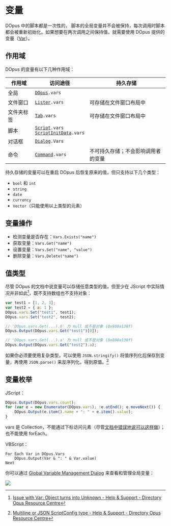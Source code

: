 # 变量
DOpus 中的脚本都是一次性的， 脚本的全局变量并不会被保持，每次调用时脚本都会被重新初始化。如果想要在两次调用之间保持值，就需要使用 DOpus 提供的变量（[Var](https://www.gpsoft.com.au/help/opus12/index.html#!Documents/Scripting/Var.htm)）。

## 作用域
DOpus 的变量有以下几种作用域：

作用域 | 访问途径 | 持久存储
--- | --- | ---
全局 | <code>[DOpus](https://www.gpsoft.com.au/help/opus12/Documents/Scripting/DOpus.htm).vars</code>
文件窗口 | <code>[Lister](https://www.gpsoft.com.au/help/opus12/Documents/Scripting/Lister.htm).vars</code> | 可存储在文件窗口布局中
文件夹标签 | <code>[Tab](https://www.gpsoft.com.au/help/opus12/Documents/Scripting/Tab.htm).vars</code> | 可存储在文件窗口布局中
脚本 | <code>[Script](https://www.gpsoft.com.au/help/opus12/Documents/Scripting/Script.htm).vars</code> <br /> <code>[ScriptInitData](https://www.gpsoft.com.au/help/opus12/Documents/Scripting/ScriptInitData.htm).vars</code>
对话框 | <code>[Dialog](https://www.gpsoft.com.au/help/opus12/Documents/Scripting/Dialog.htm).Vars</code>
命令 | <code>[Command](https://www.gpsoft.com.au/help/opus12/Documents/Scripting/Command.htm).vars</code> | 不可持久存储；不会影响调用者的变量

持久存储的变量可以在重启 DOpus 后恢复原来的值，但只支持以下几个类型：
- `bool` 和 `int`
- `string`
- `date`
- `currency`
- `Vector`（只能使用以上类型的元素）

## 变量操作
- 检测变量是否存在：`Vars.Exists("name")`
- 获取变量：`Vars.Get("name")`
- 设置变量：`Vars.Set("name", "value")`
- 删除变量：`Vars.Delete("name")`

## 值类型
尽管 DOpus 的文档中说变量可以存储任意类型的值，但至少在 JScript 中实际情况并非如此[^var-type]，既不支持数组也不支持对象：
```js
var test1 = [1, 2, 3];
var test2 = { a: 1 };
DOpus.vars.Set("test1", test1);
DOpus.vars.Set("test2", test2);
```
```js
// 'DOpus.vars.Get(...).0' 为 null 或不是对象 (0x800a138f)
DOpus.Output(DOpus.vars.Get("test1")[0]);

// 'DOpus.vars.Get(...).a' 为 null 或不是对象 (0x800a138f)
DOpus.Output(DOpus.vars.Get("test2").a);
```

如果你必须要使用复杂类型，可以使用 `JSON.stringify()` 将值序列化后保存到变量，再使用 `JSON.parse()` 来反序列化，得到原值。[^json]

## 变量枚举
JScript：
```js
DOpus.Output(DOpus.vars.count);
for (var e = new Enumerator(DOpus.vars); !e.atEnd(); e.moveNext()) {
    DOpus.Output(e.item().name + ": " + e.item().value);
}
```
vars 是 Collection，不能通过下标访问元素（尽管[文档中错误地说可以这样做](https://resource.dopus.com/t/global-variables-in-jscript/20176/6?u=chaoses-ib)）；也不能使用 forEach。

VBScript：
```vbs
For Each Var in DOpus.Vars
    DOpus.Output(Var & ": " & Var.value)
Next
```

你可以通过 [Global Variable Management Dialog](https://resource.dopus.com/t/global-variable-management-dialog/26402?u=chaoses-ib) 来查看和管理全局变量：

![](https://resource.dopus.com/uploads/default/original/3X/1/b/1bfe87affba61c58ee3642a5f441e33ca923c1b3.jpg)

[^var-type]: [Issue with Var: Object turns into Unknown - Help & Support - Directory Opus Resource Centre](https://resource.dopus.com/t/issue-with-var-object-turns-into-unknown/30063?u=chaoses-ib)
[^json]: [Multiline or JSON ScriptConfig type - Help & Support - Directory Opus Resource Centre](https://resource.dopus.com/t/multiline-or-json-scriptconfig-type/18755/17?u=chaoses-ib)